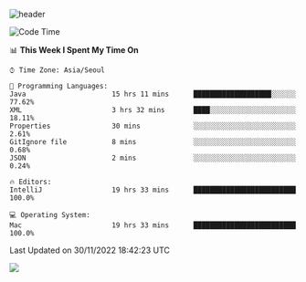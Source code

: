 ![header](https://capsule-render.vercel.app/api?type=Egg&color=timeAuto&height=300&section=header&text=PoPo&fontSize=90&animation=fadeIn)

  <!--START_SECTION:waka-->
![Code Time](http://img.shields.io/badge/Code%20Time-313%20hrs%2029%20mins-blue)

📊 **This Week I Spent My Time On** 

```text
⌚︎ Time Zone: Asia/Seoul

💬 Programming Languages: 
Java                     15 hrs 11 mins      ███████████████████░░░░░░   77.62% 
XML                      3 hrs 32 mins       ████░░░░░░░░░░░░░░░░░░░░░   18.11% 
Properties               30 mins             ░░░░░░░░░░░░░░░░░░░░░░░░░   2.61% 
GitIgnore file           8 mins              ░░░░░░░░░░░░░░░░░░░░░░░░░   0.68% 
JSON                     2 mins              ░░░░░░░░░░░░░░░░░░░░░░░░░   0.24%

🔥 Editors: 
IntelliJ                 19 hrs 33 mins      █████████████████████████   100.0%

💻 Operating System: 
Mac                      19 hrs 33 mins      █████████████████████████   100.0%

```


 Last Updated on 30/11/2022 18:42:23 UTC
<!--END_SECTION:waka-->



<img src="https://capsule-render.vercel.app/api?type=Egg&color=timeAuto&height=300&section=footer&text=PoPo&fontSize=90&animation=fadeIn&reversal=true" />
